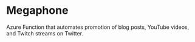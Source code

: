# Megaphone

Azure Function that automates promotion of blog posts, YouTube videos, and
Twitch streams on Twitter.
